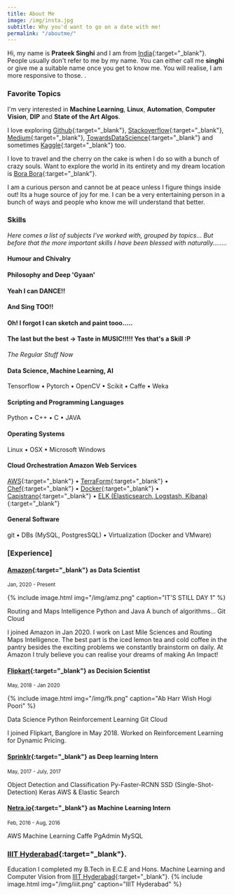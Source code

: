 ```yaml
--- 
title: About Me 
image: /img/insta.jpg 
subtitle: Why you'd want to go on a date with me!
permalink: "/aboutme/" 
--- 
```


Hi, my name is **Prateek Singhi** and I am from [India](https://goo.gl/maps/cGB1ipUz9YF2){:target="_blank"}. People usually don't refer to me by my name. You can either call me **singhi** or give me a suitable name once you get to know me. You will realise, I am more responsive to those. <i class="em em-smile"></i>. 

### <i class="fa fa-heart" aria-hidden="true"></i> Favorite Topics
I'm very interested in **Machine Learning**, **Linux**, **Automation**, **Computer Vision**, **DIP** and **State of the Art Algos**.

I love exploring [Github](https://github.com/){:target="_blank"}, [Stackoverflow](https://stackoverflow.com/){:target="_blank"}, [Medium](https://medium.com){:target="_blank"}, [TowardsDataScience](https://towardsdatascience.com/){:target="_blank"} and sometimes [Kaggle](https://kaggle.com){:target="_blank"} too.<br/>

I love to travel and the cherry on the cake is when I do so with a bunch of crazy souls. Want to explore the world in its entirety and my dream location is [Bora Bora](https://www.google.com/maps/place/Bora+Bora/@-16.5044211,-151.7736687,13z/data=!3m1!4b1!4m5!3m4!1s0x76bdbd188a4a98ab:0x160a089e92d5ce61!8m2!3d-16.5004126!4d-151.7414904){:target="_blank"}. 

I am a curious person and cannot be at peace unless I figure things inside out! Its a huge source of joy for me. I can be a very entertaining person in a bunch of ways and people who know me will understand that better.  

### <i class="fa fa-cubes" aria-hidden="true"></i> Skills 
*Here comes a list of subjects I've worked with, grouped by topics...* 
*But before that the more important skills I have been blessed with naturally........*

#### <i class="fa fa-gear" aria-hidden="true"></i> Humour and Chivalry
#### <i class="fa fa-gear" aria-hidden="true"></i> Philosophy and Deep 'Gyaan'
#### <i class="fa fa-gear" aria-hidden="true"></i> Yeah I can DANCE!!
#### <i class="fa fa-gear" aria-hidden="true"></i> And Sing TOO!! 
#### <i class="fa fa-gear" aria-hidden="true"></i> Oh! I forgot I can sketch and paint tooo.....
#### <i class="fa fa-gear" aria-hidden="true"></i> The last but the best -> Taste in MUSIC!!!!! Yes that's a Skill :P

*The Regular Stuff Now*
#### <i class="fa fa-gear" aria-hidden="true"></i> Data Science, Machine Learning, AI 

Tensorflow &bull; Pytorch &bull; OpenCV &bull; Scikit &bull; Caffe &bull; Weka

#### <i class="fa fa-code" aria-hidden="true"></i> Scripting and Programming Languages 

Python &bull; C++ &bull; C &bull; JAVA

#### <i class="fa fa-terminal" aria-hidden="true"></i> Operating Systems 

Linux &bull; OSX &bull; Microsoft Windows

#### <i class="fa fa-cloud" aria-hidden="true"></i> Cloud Orchestration Amazon Web Services

[AWS](https://aws.amazon.com){:target="_blank"} &bull; [TerraForm](https://www.terraform.io/){:target="_blank"} &bull; [Chef](https://www.chef.io/){:target="_blank"} &bull; [Docker](https://www.docker.com/){:target="_blank"} &bull; [Capistrano](http://capistranorb.com/){:target="_blank"} &bull; [ELK (Elasticsearch, Logstash, Kibana)](https://www.elastic.co/webinars/introduction-elk-stack){:target="_blank"} 

#### <i class="fa fa-gear" aria-hidden="true"></i> General Software 

git &bull; DBs (MySQL, PostgresSQL) &bull; Virtualization (Docker and VMware) 

### <i class="fa fa-briefcase" aria-hidden="true"></i> [Experience] 


#### <i class="fa fa-building-o" aria-hidden="true"></i>[Amazon](https://www.amazon.in/){:target="_blank"} as **Data Scientist** 
<small> <i class="fa fa-calendar" aria-hidden="true"></i> Jan, 2020 - Present </small> 

{% include image.html
            img="/img/amz.png"
            caption="IT'S STILL DAY 1" %}

<span class="badge">Routing and Maps Intelligence</span> 
<span class="badge">Python and Java</span> 
<span class="badge">A bunch of algorithms...</span> 
<span class="badge">Git</span> <span class="badge">Cloud</span>

I joined Amazon in Jan 2020. I work on Last Mile Sciences and Routing Maps Intelligence. The best part is the iced lemon tea and cold coffee in the pantry besides the exciting problems we constantly brainstorm on daily. At Amazon I truly believe you can realise your dreams of making An Impact! 

#### <i class="fa fa-building-o" aria-hidden="true"></i>[Flipkart](https://www.flipkart.com/){:target="_blank"} as **Decision Scientist** 
<small> <i class="fa fa-calendar" aria-hidden="true"></i> May, 2018 - Jan 2020 </small> 

{% include image.html
            img="/img/fk.png"
            caption="Ab Harr Wish Hogi Poori" %}
            
<span class="badge">Data Science</span> 
<span class="badge">Python</span> 
<span class="badge">Reinforcement Learning</span> 
<span class="badge">Git</span> <span class="badge">Cloud</span>

I joined Flipkart, Banglore in May 2018. Worked on Reinforcement Learning for Dynamic Pricing. 

#### <i class="fa fa-building-o" aria-hidden="true"></i> [Sprinklr](https://www.sprinklr.com/){:target="_blank"} as **Deep learning Intern** 
<small> <i class="fa fa-calendar" aria-hidden="true"></i> May, 2017 - July, 2017 </small>

<span class="badge">Object Detection and Classification</span> 
<span class="badge">Py-Faster-RCNN</span> 
<span class="badge">SSD (Single-Shot-Detection)</span> <span class="badge">Keras</span> 
<span class="badge">AWS & Elastic Search</span> 

#### <i class="fa fa-building-o" aria-hidden="true"></i> [Netra.io](http://www.netra.io/){:target="_blank"} as **Machine Learning Intern** 
<small> <i class="fa fa-calendar" aria-hidden="true"></i> Feb, 2016 - Aug, 2016 </small> 

<span class="badge">AWS</span> 
<span class="badge">Machine Learning</span> 
<span class="badge">Caffe</span> 
<span class="badge">PgAdmin</span> 
<span class="badge">MySQL</span> 

### <i class="fa fa-graduation-cap" aria-hidden="true"></i> [IIIT Hyderabad](https://www.iiit.ac.in/){:target="_blank"}.
Education I completed my B.Tech in E.C.E and Hons. Machine Learning and Computer Vision from [IIIT Hyderabad](https://www.iiit.ac.in/){:target="_blank"}.
{% include image.html
            img="/img/iiit.png"
            caption="IIIT Hyderabad" %}
